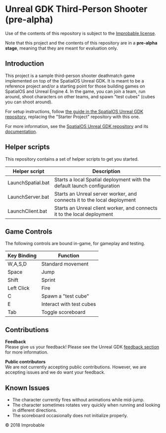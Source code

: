 # Unreal GDK Third-Person Shooter (pre-alpha)

Use of the contents of this repository is subject to the [Improbable license](LICENSE.md).

Note that this project and the contents of this repository are in a **pre-alpha stage**, meaning that they are meant for evaluation only.

## Introduction

This project is a sample third-person shooter deathmatch game implemented on top of the SpatialOS Unreal GDK. It is meant to be a reference project and/or a starting point for those building games on SpatialOS and Unreal Engine 4. In the game, you can join a team, run around, shoot characters on other teams, and spawn "test cubes" (cubes you can shoot around).

For setup instructions, follow [the guide in the SpatialOS Unreal GDK repository](https://github.com/improbable/UnrealGDK/blob/master/docs/setup-and-installing.md), replacing the "Starter Project" repository with this one.

For more information, see the [SpatialOS Unreal GDK repository](https://github.com/improbable/UnrealGDK) and its [documentation](https://github.com/improbable/UnrealGDK/blob/master/docs/readme.md).

## Helper scripts

This repository contains a set of helper scripts to get you started.

| Helper script | Description |
| --- | --- |
| LaunchSpatial.bat | Starts a local Spatial deployment with the default launch configuration  |
| LaunchServer.bat | Starts an Unreal server worker, and connects it to the local deployment |
| LaunchClient.bat | Starts an Unreal client worker, and connects it to the local deployment |

## Game Controls

The following controls are bound in-game, for gameplay and testing.

| Key Binding | Function |
| --- | --- |
| W,A,S,D | Standard movement |
| Space | Jump |
| Shift | Sprint |
| Left Click | Fire |
| C | Spawn a "test cube" |
| E | Interact with test cubes |
| Tab | Toggle scoreboard |

## Contributions

**Feedback**<br/>
Please give us your feedback! Please see the Unreal GDK [feedback section](https://github.com/improbable/UnrealGDK#give-us-feedback) for more information.

**Public contributors**<br/>
We are not currently accepting public contributions. However, we are accepting issues and we do want your feedback.

## Known Issues

* The character currently fires without animations while mid-jump.
* The character sometimes rotates very quickly when running and looking in different directions.
* The scoreboard occasionally does not initialize properly.

&copy; 2018 Improbable
